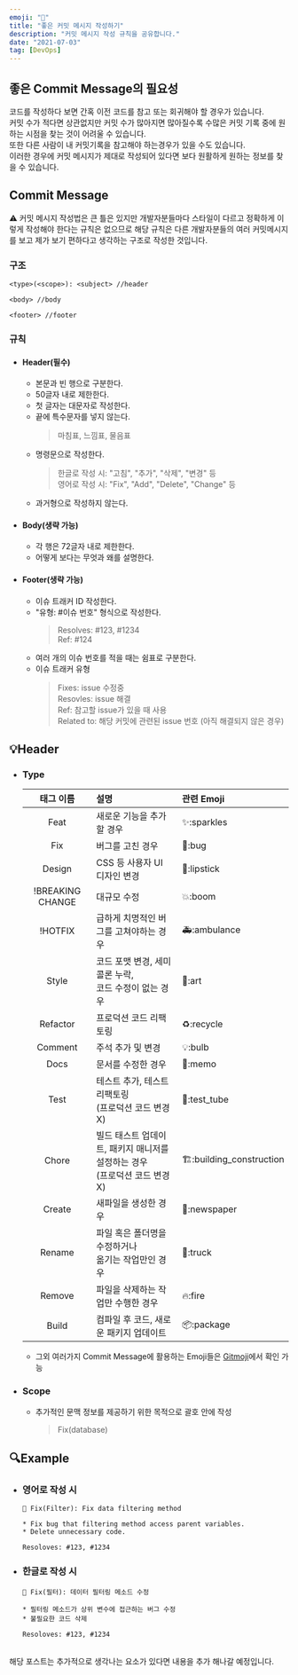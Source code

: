 ```yaml
---
emoji: "📝"
title: "좋은 커밋 메시지 작성하기"
description: "커밋 메시지 작성 규칙을 공유합니다."
date: "2021-07-03"
tag: [DevOps]
---
```


## 좋은 Commit Message의 필요성

코드를 작성하다 보면 간혹 이전 코드를 참고 또는 회귀해야 할 경우가 있습니다.
<br>커밋 수가 적다면 상관없지만 커밋 수가 많아지면 많아질수록 수많은 커밋 기록 중에 원하는 시점을 찾는 것이 어려울 수 있습니다.
<br>또한 다른 사람이 내 커밋기록을 참고해야 하는경우가 있을 수도 있습니다.
<br>이러한 경우에 커밋 메시지가 제대로 작성되어 있다면 보다 원활하게 원하는 정보를 찾을 수 있습니다.

## Commit Message

:warning: 커밋 메시지 작성법은 큰 틀은 있지만 개발자분들마다 스타일이 다르고 정확하게 이렇게 작성해야 한다는 규칙은 없으므로 해당 규칙은 다른 개발자분들의 여러 커밋메시지를 보고 제가 보기 편하다고 생각하는 구조로 작성한 것입니다.

### 구조

```
<type>(<scope>): <subject> //header

<body> //body

<footer> //footer
```

### 규칙

- #### Header(필수)

  - 본문과 빈 행으로 구분한다.
  - 50글자 내로 제한한다.
  - 첫 글자는 대문자로 작성한다.
  - 끝에 특수문자를 넣지 않는다.
    > 마침표, 느낌표, 물음표
  - 명령문으로 작성한다.
    > 한글로 작성 시: "고침", "추가", "삭제", "변경" 등<br>
    > 영어로 작성 시: "Fix", "Add", "Delete", "Change" 등
  - 과거형으로 작성하지 않는다.

- #### Body(생략 가능)

  - 각 행은 72글자 내로 제한한다.
  - 어떻게 보다는 무엇과 왜를 설명한다.

- #### Footer(생략 가능)

  - 이슈 트래커 ID 작성한다.
  - "유형: #이슈 번호" 형식으로 작성한다.
    > Resolves: #123, #1234<br>
    > Ref: #124
  - 여러 개의 이슈 번호를 적을 때는 쉼표로 구분한다.
  - 이슈 트래커 유형
    > Fixes: issue 수정중<br>
    > Resovles: issue 해결<br>
    > Ref: 참고할 issue가 있을 때 사용<br>
    > Related to: 해당 커밋에 관련된 issue 번호 (아직 해결되지 않은 경우)

## :bulb:Header

- ### Type

  |    태그 이름     | 설명                                                                          | 관련 Emoji               |
  | :--------------: | :---------------------------------------------------------------------------- | :----------------------- |
  |       Feat       | 새로운 기능을 추가할 경우                                                     | ✨:sparkles              |
  |       Fix        | 버그를 고친 경우                                                              | 🐛:bug                   |
  |      Design      | CSS 등 사용자 UI 디자인 변경                                                  | 💄:lipstick              |
  | !BREAKING CHANGE | 대규모 수정                                                                   | 💥:boom                  |
  |     !HOTFIX      | 급하게 치명적인 버그를 고쳐야하는 경우                                        | 🚑:ambulance             |
  |      Style       | 코드 포맷 변경, 세미 콜론 누락,<br> 코드 수정이 없는 경우                     | 🎨:art                   |
  |     Refactor     | 프로덕션 코드 리팩토링                                                        | ♻️:recycle               |
  |     Comment      | 주석 추가 및 변경                                                             | 💡:bulb                  |
  |       Docs       | 문서를 수정한 경우                                                            | 📝:memo                  |
  |       Test       | 테스트 추가, 테스트 리팩토링<br>(프로덕션 코드 변경 X)                        | 🧪:test_tube             |
  |      Chore       | 빌드 태스트 업데이트, 패키지 매니저를 설정하는 경우<br>(프로덕션 코드 변경 X) | 🏗️:building_construction |
  |      Create      | 새파일을 생성한 경우                                                          | 📰:newspaper             |
  |      Rename      | 파일 혹은 폴더명을 수정하거나<br>옮기는 작업만인 경우                         | 🚚:truck                 |
  |      Remove      | 파일을 삭제하는 작업만 수행한 경우                                            | 🔥:fire                  |
  |      Build       | 컴파일 후 코드, 새로운 패키지 업데이트                                        | 📦:package               |

  - 그외 여러가지 Commit Message에 활용하는 Emoji들은 [Gitmoji](https://gitmoji.dev/)에서 확인 가능

- ### Scope
  - 추가적인 문맥 정보를 제공하기 위한 목적으로 괄호 안에 작성
    > Fix(database)

## :mag:Example

- ### 영어로 작성 시

  ```
  🐛 Fix(Filter): Fix data filtering method

  * Fix bug that filtering method access parent variables.
  * Delete unnecessary code.

  Resoloves: #123, #1234
  ```

- ### 한글로 작성 시

  ```
  🐛 Fix(필터): 데이터 필터링 메소드 수정

  * 필터링 메소드가 상위 변수에 접근하는 버그 수정
  * 불필요한 코드 삭제

  Resoloves: #123, #1234
  ```

<br>
해당 포스트는 추가적으로 생각나는 요소가 있다면 내용을 추가 해나갈 예정입니다.
